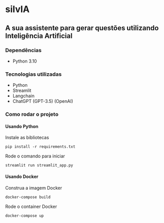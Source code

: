 # silvIA
## A sua assistente para gerar questões utilizando Inteligência Artificial
### Dependências

- Python 3.10

### Tecnologias utilizadas

- Python
- Streamlit
- Langchain
- ChatGPT (GPT-3.5) (OpenAI)

### Como rodar o projeto

#### Usando Python

Instale as bibliotecas
```console
pip install -r requirements.txt
```

Rode o comando para iniciar
```console
streamlit run streamlit_app.py
```

#### Usando Docker

Construa a imagem Docker
```console
docker-compose build
```

Rode o container Docker
```console
docker-compose up
```
